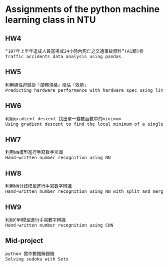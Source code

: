 # Assignments of the python machine learning class in NTU

## HW4
<pre>
“107年上半年造成人員當場或24小時內死亡之交通事故資料”(A1類)析  
Traffic accidents data analysis using pandas  
</pre>

## HW5
<pre>
利用線性迴歸從「硬體規格」推估「效能」  
Predicting hardware performance with hardware spec using linear regression  
</pre>

## HW6
<pre>
利用gradient descent 找出單一變數函數中的minimum  
Using gradient descent to find the local minimum of a single variable function  
</pre>

## HW7
<pre>
利用NN模型進行手寫數字辨識  
Hand-written number recognition using NN  
</pre>

## HW8
<pre>
利用NN分歧模型進行手寫數字辨識  
Hand-written number recognition using NN with split and merge  
</pre>

## HW9
<pre>
利用CNN模型進行手寫數字辨識  
Hand-written number recognition using CNN  
</pre>

## Mid-project
<pre>
python 實作數獨解題機  
Solving sudoku with Sets  
</pre>
